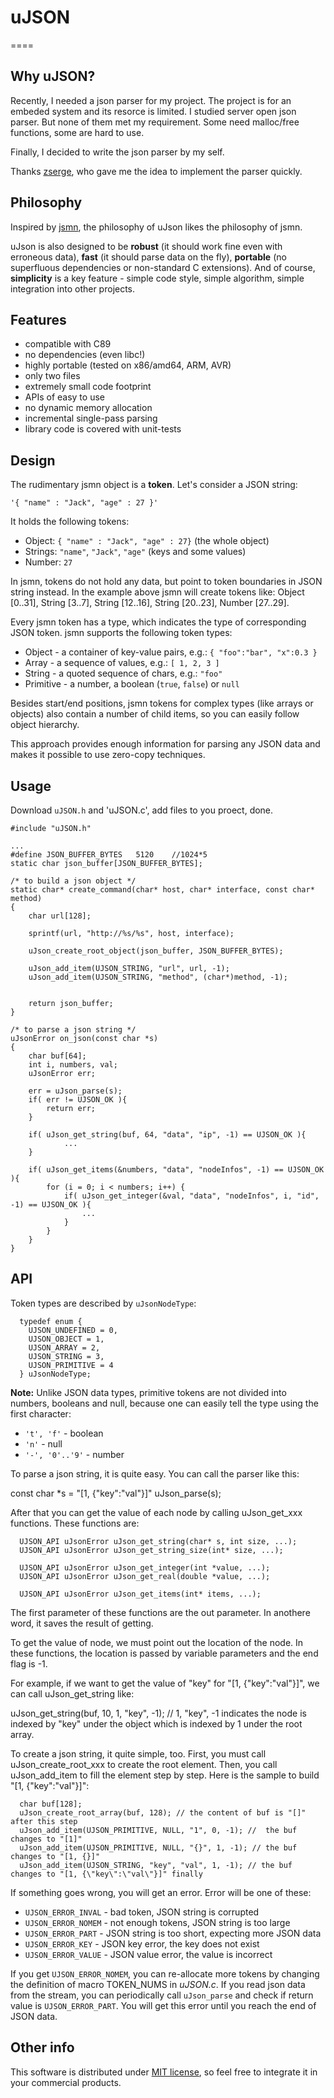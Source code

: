# uJSON
====

Why uJSON?
----------

Recently, I needed a json parser for my project. The project is for an embeded system and its resorce is limited. 
I studied server open json parser. But none of them met my requirement. Some need malloc/free functions, some are hard to use. 

Finally, I decided to write the json parser by my self. 

Thanks [zserge](https://github.com/zserge), who gave me the idea to implement the parser quickly. 

Philosophy
----------

Inspired by [jsmn](https://github.com/zserge/jsmn), the philosophy of uJson likes the philosophy of jsmn. 

uJson is also designed to be	**robust** (it should work fine even with erroneous
data), **fast** (it should parse data on the fly), **portable** (no superfluous
dependencies or non-standard C extensions). And of course, **simplicity** is a
key feature - simple code style, simple algorithm, simple integration into
other projects.

Features
--------

* compatible with C89
* no dependencies (even libc!)
* highly portable (tested on x86/amd64, ARM, AVR)
* only two files
* extremely small code footprint
* APIs of easy to use
* no dynamic memory allocation
* incremental single-pass parsing
* library code is covered with unit-tests

Design
------


The rudimentary jsmn object is a **token**. Let's consider a JSON string:

	'{ "name" : "Jack", "age" : 27 }'

It holds the following tokens:

* Object: `{ "name" : "Jack", "age" : 27}` (the whole object)
* Strings: `"name"`, `"Jack"`, `"age"` (keys and some values)
* Number: `27`

In jsmn, tokens do not hold any data, but point to token boundaries in JSON
string instead. In the example above jsmn will create tokens like: Object
[0..31], String [3..7], String [12..16], String [20..23], Number [27..29].

Every jsmn token has a type, which indicates the type of corresponding JSON
token. jsmn supports the following token types:

* Object - a container of key-value pairs, e.g.:
	`{ "foo":"bar", "x":0.3 }`
* Array - a sequence of values, e.g.:
	`[ 1, 2, 3 ]`
* String - a quoted sequence of chars, e.g.: `"foo"`
* Primitive - a number, a boolean (`true`, `false`) or `null`

Besides start/end positions, jsmn tokens for complex types (like arrays
or objects) also contain a number of child items, so you can easily follow
object hierarchy.

This approach provides enough information for parsing any JSON data and makes
it possible to use zero-copy techniques.

Usage
-----

Download `uJSON.h` and 'uJSON.c', add files to you proect, done.

```
#include "uJSON.h"

...
#define JSON_BUFFER_BYTES   5120    //1024*5
static char json_buffer[JSON_BUFFER_BYTES];

/* to build a json object */
static char* create_command(char* host, char* interface, const char* method)
{
	char url[128];

	sprintf(url, "http://%s/%s", host, interface);

	uJson_create_root_object(json_buffer, JSON_BUFFER_BYTES);

	uJson_add_item(UJSON_STRING, "url", url, -1);
	uJson_add_item(UJSON_STRING, "method", (char*)method, -1);


	return json_buffer;
}

/* to parse a json string */
uJsonError on_json(const char *s)
{
    char buf[64];
    int i, numbers, val;
    uJsonError err;
    
	err = uJson_parse(s);
    if( err != UJSON_OK ){
        return err;
    }
    
    if( uJson_get_string(buf, 64, "data", "ip", -1) == UJSON_OK ){        
		    ...
    }
    
    if( uJson_get_items(&numbers, "data", "nodeInfos", -1) == UJSON_OK ){        
        for (i = 0; i < numbers; i++) {
            if( uJson_get_integer(&val, "data", "nodeInfos", i, "id", -1) == UJSON_OK ){ 
                ...
            }
        }
    }
}
```






API
---

Token types are described by `uJsonNodeType`:


```
  typedef enum {
    UJSON_UNDEFINED = 0,
    UJSON_OBJECT = 1,
    UJSON_ARRAY = 2,
    UJSON_STRING = 3,
    UJSON_PRIMITIVE = 4
  } uJsonNodeType;
```


**Note:** Unlike JSON data types, primitive tokens are not divided into
numbers, booleans and null, because one can easily tell the type using the
first character:

* <code>'t', 'f'</code> - boolean 
* <code>'n'</code> - null
* <code>'-', '0'..'9'</code> - number


To parse a json string, it is quite easy. You can call the parser like this:
  
  const char *s = "[1, {\"key\":\"val\"}]"
  uJson_parse(s);

After that you can get the value of each node by calling uJson_get_xxx functions. These functions are:

```
  UJSON_API uJsonError uJson_get_string(char* s, int size, ...);
  UJSON_API uJsonError uJson_get_string_size(int* size, ...);

  UJSON_API uJsonError uJson_get_integer(int *value, ...);
  UJSON_API uJsonError uJson_get_real(double *value, ...);

  UJSON_API uJsonError uJson_get_items(int* items, ...);
```
The first parameter of these functions are the out parameter. In anothere word, it saves the result of getting. 

To get the value of node, we must point out the location of the node. In these functions, the location is passed by variable parameters and the end flag is -1. 

For example, if we want to get the value of "key" for "[1, {\"key\":\"val\"}]", we can call uJson_get_string like:

  uJson_get_string(buf, 10, 1, "key", -1); // 1, "key", -1 indicates the node is indexed by "key" under the object which is indexed by 1 under the root array. 


To create a json string, it quite simple, too. First, you must call uJson_create_root_xxx to create the root element. Then, you call uJson_add_item to fill the element step by step. Here is the sample to build "[1, {\"key\":\"val\"}]":

```
  char buf[128];
  uJson_create_root_array(buf, 128); // the content of buf is "[]" after this step
  uJson_add_item(UJSON_PRIMITIVE, NULL, "1", 0, -1); //  the buf changes to "[1]"
  uJson_add_item(UJSON_PRIMITIVE, NULL, "{}", 1, -1); // the buf changes to "[1, {}]"
  uJson_add_item(UJSON_STRING, "key", "val", 1, -1); // the buf changes to "[1, {\"key\":\"val\"}]" finally
```




If something goes wrong, you will get an error. Error will be one of these:

* `UJSON_ERROR_INVAL` - bad token, JSON string is corrupted
* `UJSON_ERROR_NOMEM` - not enough tokens, JSON string is too large
* `UJSON_ERROR_PART` - JSON string is too short, expecting more JSON data
* `UJSON_ERROR_KEY` - JSON key error, the key does not exist
* `UJSON_ERROR_VALUE` - JSON value error, the value is incorrect

If you get `UJSON_ERROR_NOMEM`, you can re-allocate more tokens by changing the definition of macro TOKEN_NUMS in *uJSON.c*.  If you read json data from the stream, you can
periodically call `uJson_parse` and check if return value is `UJSON_ERROR_PART`.
You will get this error until you reach the end of JSON data.

Other info
----------
This software is distributed under [MIT license](http://www.opensource.org/licenses/mit-license.php),
 so feel free to integrate it in your commercial products.
 


